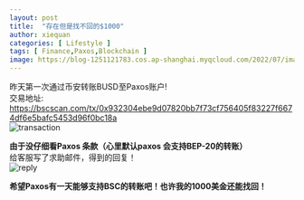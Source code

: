 ```yaml
---
layout: post
title:  "存在但是找不回的$1000"
author: xiequan
categories: [ Lifestyle ]
tags: [ Finance,Paxos,Blockchain ]
image: https://blog-1251121783.cos.ap-shanghai.myqcloud.com/2022/07/image_2022-07-12_02-15-18.png
---
```

昨天第一次通过币安转账BUSD至Paxos账户!    
交易地址:  
<https://bscscan.com/tx/0x932304ebe9d07820bb7f73cf756405f83227f6674df6e5bafc5453d96f0bc18a>  
![transaction](https://blog-1251121783.cos.ap-shanghai.myqcloud.com/2022/07/transaction.png) 

**由于没仔细看Paxos 条款（心里默认paxos 会支持BEP-20的转账）**  
给客服写了求助邮件，得到的回复！  
![reply](https://blog-1251121783.cos.ap-shanghai.myqcloud.com/2022/07/image_2022-07-12_02-28-27.png) 

**希望Paxos有一天能够支持BSC的转账吧！也许我的1000美金还能找回！**